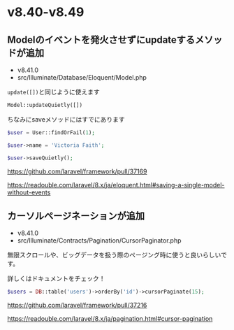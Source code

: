 # v8.40-v8.49

## Modelのイベントを発火させずにupdateするメソッドが追加
- v8.41.0
- src/Illuminate/Database/Eloquent/Model.php

`update([])`と同じように使えます

```php
Model::updateQuietly([])
```

ちなみにsaveメソッドにはすでにあります

```php
$user = User::findOrFail(1);

$user->name = 'Victoria Faith';

$user->saveQuietly();
```

https://github.com/laravel/framework/pull/37169

https://readouble.com/laravel/8.x/ja/eloquent.html#saving-a-single-model-without-events


## カーソルページネーションが追加
- v8.41.0
- src/Illuminate/Contracts/Pagination/CursorPaginator.php

無限スクロールや、ビッグデータを扱う際のページング時に使うと良いらしいです。

詳しくはドキュメントをチェック！

```php
$users = DB::table('users')->orderBy('id')->cursorPaginate(15);
```

https://github.com/laravel/framework/pull/37216

https://readouble.com/laravel/8.x/ja/pagination.html#cursor-pagination
